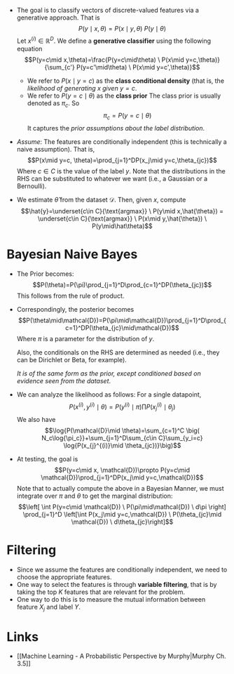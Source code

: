 * The goal is to classify vectors of discrete-valued features via a generative approach. That is $$P(y\mid x,\theta)=P(x\mid y,\theta) \ P(y\mid \theta)$$ Let $x^{(i)}\in\mathbb{R}^D$. We define a **generative classifier** using the following equation $$P(y=c\mid x,\theta)=\frac{P(y=c\mid\theta) \ P(x\mid y=c,\theta)}{\sum_{c'} P(y=c'\mid\theta) \ P(x\mid y=c',\theta)}$$
	* We refer to $P(x\mid y=c)$ as the **class conditional density**  (that is, the *likelihood of generating $x$ given $y=c$*.
	* We refer to $P(y=c\mid\theta)$ as the **class prior** The class prior is usually denoted as $\pi_c$.  So $$\pi_c=P(y=c\mid \theta)$$It captures the *prior assumptions about the label distribution*.

* *Assume*: The features are conditionally independent (this is technically a naive assumption). That is, $$P(x\mid y=c, \theta)=\prod_{j=1}^DP(x_j\mid y=c,\theta_{jc})$$Where $c\in C$ is the value of the label $y$.
  Note that the distributions in the RHS can be substituted to whatever we want (i.e., a Gaussian or a Bernoulli).
* We estimate $\hat{\theta}$ from the dataset $\mathcal{D}$. Then, given $x$, compute $$\hat{y}=\underset{c\in C}{\text{argmax}} \ P(y\mid x,\hat{\theta}) = \underset{c\in C}{\text{argmax}} \ P(x\mid y,\hat{\theta}) \ P(y\mid\hat\theta)$$
# Bayesian Naive Bayes
 * The Prior becomes: $$P(\theta)=P(\pi)\prod_{j=1}^D\prod_{c=1}^DP(\theta_{jc})$$
  This follows from the rule of product. 

* Correspondingly, the posterior becomes $$P(\theta\mid\mathcal{D})=P(\pi\mid\mathcal{D})\prod_{j=1}^D\prod_{c=1}^DP(\theta_{jc}\mid\mathcal{D})$$Where $\pi$ is a  parameter for the distribution of $y$.
	
	Also, the conditionals on the RHS are determined as needed (i.e., they can be Dirichlet or Beta, for example).
  
  *It is of the same form as the prior, except conditioned based on evidence seen from the dataset*. 

* We can analyze the likelihood as follows:  For a single datapoint, $$P(x^{(i)},y^{(i)}\mid \theta)=P(y^{(i)} \mid \pi)  \prod P(x_{j}^{(i)}\mid\theta_j)$$ We also have $$\log{P(\mathcal{D}\mid \theta)=\sum_{c=1}^C \big( N_c\log{\pi_c}}+\sum_{j=1}^D\sum_{c\in C}\sum_{y_i=c} \log{P(x_{j}^{(i)}\mid \theta_{jc})}\big)$$
* At testing, the goal is $$P(y=c\mid x, \mathcal{D})\propto P(y=c\mid \mathcal{D})\prod_{j=1}^DP(x_j\mid y=c,\mathcal{D})$$Note that to actually compute the above in a Bayesian Manner, we must integrate over $\pi$ and $\theta$ to get the marginal distribution: $$\left[ \int P(y=c\mid \mathcal{D}) \ P(\pi\mid\mathcal{D}) \ d\pi \right] \prod_{j=1}^D \left[\int P(x_j\mid y=c,\mathcal{D}) \ P(\theta_{jc}\mid \mathcal{D}) \ d\theta_{jc}\right]$$
# Filtering
* Since we assume the features are conditionally independent, we need to choose the appropriate features. 
* One way to select the features is through **variable filtering**, that is by taking the top $K$ features that are relevant for the problem.
* One way to do this is to measure the mutual information  between feature $X_j$ and label $Y$.
# Links
* [[Machine Learning - A Probabilistic Perspective by Murphy|Murphy Ch. 3.5]]